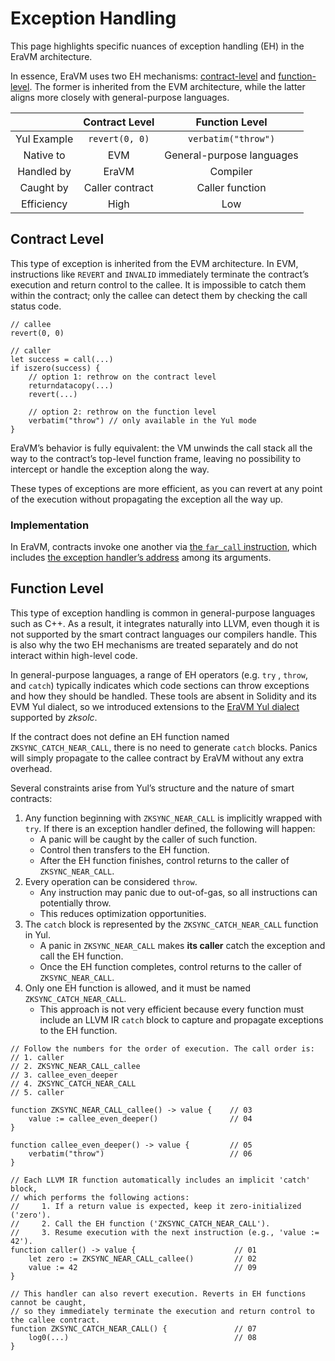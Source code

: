 # Exception Handling

This page highlights specific nuances of exception handling (EH) in the EraVM architecture.

In essence, EraVM uses two EH mechanisms: [contract-level](#contract-level) and [function-level](#function-level). The former is inherited from the EVM architecture, while the latter aligns more closely with general-purpose languages.

|              | Contract Level  | Function Level               |
|:------------:|:---------------:|:----------------------------:|
| Yul Example  | `revert(0, 0)`  | `verbatim("throw")`          |
| Native to    | EVM             | General-purpose languages    |
| Handled by   | EraVM           | Compiler                     |
| Caught by    | Caller contract | Caller function              |
| Efficiency   | High            | Low                          |



## Contract Level

This type of exception is inherited from the EVM architecture. In EVM, instructions like `REVERT` and `INVALID` immediately terminate the contract’s execution and return control to the callee. It is impossible to catch them within the contract; only the callee can detect them by checking the call status code.

```solidity
// callee
revert(0, 0)

// caller
let success = call(...)
if iszero(success) {
    // option 1: rethrow on the contract level
    returndatacopy(...)
    revert(...)

    // option 2: rethrow on the function level
    verbatim("throw") // only available in the Yul mode
}
```

EraVM’s behavior is fully equivalent: the VM unwinds the call stack all the way to the contract’s top-level function frame, leaving no possibility to intercept or handle the exception along the way.

These types of exceptions are more efficient, as you can revert at any point of the execution without propagating the exception all the way up.

### Implementation

In EraVM, contracts invoke one another via [the `far_call` instruction](https://matter-labs.github.io/eravm-spec/spec.html#FarCalls), which includes [the exception handler’s address](https://matter-labs.github.io/eravm-spec/spec.html#OpFarCall) among its arguments.



## Function Level

This type of exception handling is common in general-purpose languages such as C++. As a result, it integrates naturally into LLVM, even though it is not supported by the smart contract languages our compilers handle. This is also why the two EH mechanisms are treated separately and do not interact within high-level code.

In general-purpose languages, a range of EH operators (e.g. `try` , `throw`, and `catch`) typically indicates which code sections can throw exceptions and how they should be handled. These tools are absent in Solidity and its EVM Yul dialect, so we introduced extensions to the [EraVM Yul dialect](./01-extensions.md) supported by *zksolc*.

If the contract does not define an EH function named `ZKSYNC_CATCH_NEAR_CALL`, there is no need to generate `catch` blocks. Panics will simply propagate to the callee contract by EraVM without any extra overhead.

Several constraints arise from Yul’s structure and the nature of smart contracts:

1. Any function beginning with `ZKSYNC_NEAR_CALL` is implicitly wrapped with `try`. If there is an exception handler defined, the following will happen:
    - A panic will be caught by the caller of such function.
    - Control then transfers to the EH function.
    - After the EH function finishes, control returns to the caller of `ZKSYNC_NEAR_CALL`.
2. Every operation can be considered `throw`.
    - Any instruction may panic due to out-of-gas, so all instructions can potentially throw.
    - This reduces optimization opportunities.
3. The `catch` block is represented by the `ZKSYNC_CATCH_NEAR_CALL` function in Yul.
    - A panic in `ZKSYNC_NEAR_CALL` makes **its caller** catch the exception and call the EH function.
    - Once the EH function completes, control returns to the caller of `ZKSYNC_NEAR_CALL`.
4. Only one EH function is allowed, and it must be named `ZKSYNC_CATCH_NEAR_CALL`.
    - This approach is not very efficient because every function must include an LLVM IR `catch` block to capture and propagate exceptions to the EH function.

```solidity
// Follow the numbers for the order of execution. The call order is:
// 1. caller
// 2. ZKSYNC_NEAR_CALL_callee
// 3. callee_even_deeper
// 4. ZKSYNC_CATCH_NEAR_CALL
// 5. caller

function ZKSYNC_NEAR_CALL_callee() -> value {    // 03
    value := callee_even_deeper()                // 04
}

function callee_even_deeper() -> value {         // 05
    verbatim("throw")                            // 06
}

// Each LLVM IR function automatically includes an implicit 'catch' block,
// which performs the following actions:
//     1. If a return value is expected, keep it zero-initialized ('zero').
//     2. Call the EH function ('ZKSYNC_CATCH_NEAR_CALL').
//     3. Resume execution with the next instruction (e.g., 'value := 42').
function caller() -> value {                      // 01
    let zero := ZKSYNC_NEAR_CALL_callee()         // 02
    value := 42                                   // 09
}

// This handler can also revert execution. Reverts in EH functions cannot be caught,
// so they immediately terminate the execution and return control to the callee contract.
function ZKSYNC_CATCH_NEAR_CALL() {               // 07
    log0(...)                                     // 08
}
```
